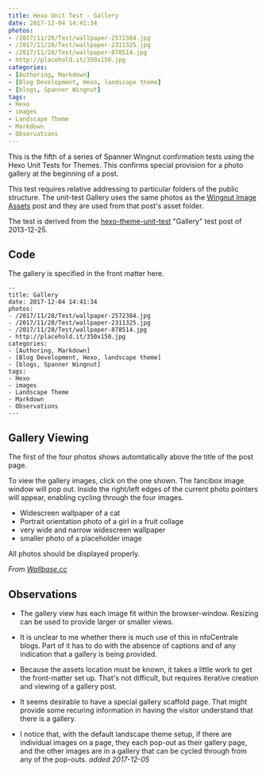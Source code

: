 ```yaml
---
title: Hexo Unit Test - Gallery
date: 2017-12-04 14:41:34
photos:
- /2017/11/28/Test/wallpaper-2572384.jpg
- /2017/11/28/Test/wallpaper-2311325.jpg
- /2017/11/28/Test/wallpaper-878514.jpg
- http://placehold.it/350x150.jpg
categories:
- [Authoring, Markdown]
- [Blog Development, Hexo, landscape theme]
- [blogs, Spanner Wingnut]
tags:
- Hexo
- images
- Landscape Theme
- Markdown
- Observations
---
```

This is the fifth of a series of Spanner Wingnut confirmation tests using the Hexo Unit Tests for Themes.  This confirms special provision for a photo gallery at the beginning of a post.

This test requires relative addressing to particular folders of the public structure.  The unit-test Gallery uses the same photos as the [Wingnut Image Assets](http://orcmid.com/BlunderDome/wingnut/2017/11/28/Test/) post and they are used from that post's asset folder.

The test is derived from the [hexo-theme-unit-test](https://github.com/hexojs/hexo-theme-unit-test) "Gallery" test post of 2013-12-25.

## Code ##

The gallery is specified in the front matter here.

```
--
title: Gallery
date: 2017-12-04 14:41:34
photos:
- /2017/11/28/Test/wallpaper-2572384.jpg
- /2017/11/28/Test/wallpaper-2311325.jpg
- /2017/11/28/Test/wallpaper-878514.jpg
- http://placehold.it/350x150.jpg
categories:
- [Authoring, Markdown]
- [Blog Development, Hexo, landscape theme]
- [blogs, Spanner Wingnut]
tags:
- Hexo
- images
- Landscape Theme
- Markdown
- Observations
---
```

## Gallery Viewing ##

The first of the four photos shows automtatically above the title of the post page. 

To view the gallery images, click on the one shown.  The fancibox image window will pop out.  Inside the right/left edges of the current photo pointers will appear, enabling cycling through the four images.

- Widescreen wallpaper of a cat
- Portrait orientation photo of a girl in a fruit collage
- very wide and narrow widescreen wallpaper
- smaller photo of a placeholder image

All photos should be displayed properly.

*From [Wallbase.cc](http://wallbase.cc)*

## Observations ##

 * The gallery view has each image fit within the browser-window.  Resizing can be used to provide larger or smaller views.
 
 * It is unclear to me whether there is much use of this in nfoCentrale blogs.  Part of it has to do with the absence of captions and of any indication that a gallery is being provided.  
 
 * Because the assets location must be known, it takes a little work to get the front-matter set up.  That's not difficult, but requires iterative creation and viewing of a gallery post.
 
 * It seems desirable to have a special gallery scaffold page.  That might provide some recuring information in having the visitor understand that there is a gallery.
 
 * I notice that, with the default landscape theme setup, if there are individual images on a page, they each pop-out as their gallery page, and the other images are in a gallery that can be cycled through from any of the pop-outs. *added 2017-12-05*
  
